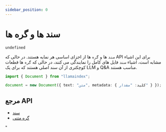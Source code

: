 ```yaml
---
sidebar_position: 0
---
```


# سند ها و گره ها

`undefined`

`سند` ها و `گره` ها از اجزای اساسی هر نمایه هستند. در حالی که API برای این اشیاء مشابه است، اشیاء `سند` فایل های کامل را نمایندگی می کنند، در حالی که `گره` ها قطعات کوچکتری از آن سند اصلی هستند که برای یک LLM و Q&A مناسب هستند.

```typescript
import { Document } from "llamaindex";

document = new Document({ text: "متن", metadata: { کلید: "مقدار" } });
```

## مرجع API

- [سند](../../api/classes/Document.md)
- [گره متنی](../../api/classes/TextNode.md)

"
